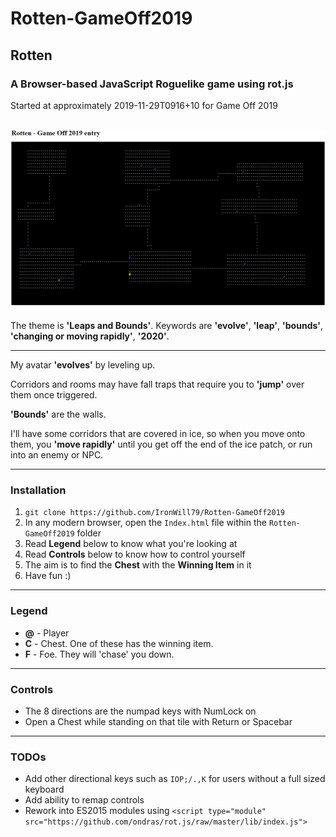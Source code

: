 # Rotten-GameOff2019
## Rotten
### A Browser-based JavaScript Roguelike game using rot.js
Started at approximately 2019-11-29T0916+10 for Game Off 2019

![alt text](https://github.com/IronWill79/Rotten-GameOff2019/raw/master/images/Rotten-GameOff2019v0.01.png "Rotten v0.01 screenshot")
---
The theme is **'Leaps and Bounds'**. Keywords are **'evolve'**, **'leap'**, **'bounds'**, **'changing or moving rapidly'**, **'2020'**.

---
My avatar **'evolves'** by leveling up.

Corridors and rooms may have fall traps that require you to **'jump'** over them once triggered.

**'Bounds'** are the walls.

I'll have some corridors that are covered in ice, so when you move onto them, you **'move rapidly'** until you get off the end of the ice patch, or run into an enemy or NPC.

---
### Installation

1. `git clone https://github.com/IronWill79/Rotten-GameOff2019`
2. In any modern browser, open the `Index.html` file within the `Rotten-GameOff2019` folder
3. Read **Legend** below to know what you're looking at
4. Read **Controls** below to know how to control yourself
5. The aim is to find the **Chest** with the **Winning Item** in it
6. Have fun :)
---
### Legend

* **@** - Player
* **C** - Chest. One of these has the winning item.
* **F** - Foe. They will 'chase' you down.
---
### Controls

* The 8 directions are the numpad keys with NumLock on
* Open a Chest while standing on that tile with Return or Spacebar
---
### TODOs

* Add other directional keys such as `IOP;/.,K` for users without a full sized keyboard  
* Add ability to remap controls  
* Rework into ES2015 modules using `<script type="module" src="https://github.com/ondras/rot.js/raw/master/lib/index.js">`  
